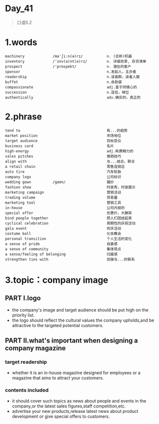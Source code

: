 # Day_41
> 口语5.2
# 1.words
    machinery             /mə'ʃiːn(ə)rɪ/           n. (总称)机器
    inventory             /'ɪnv(ə)nt(ə)rɪ/         n. 详细目录, 存货清单
    prospect              /'prɒspekt/              n. 潜在的客户
    sponsor                                        n.发起人，主办者
    readership                                     n.读者群，读者人数
    buffet                                         n.自助餐
    compassionate                                  adj.富于同情心的
    succession                                     n.连任，继位
    authentically                                  adv.确实的，真正的

# 2.phrase
    tend to                                        有...的趋势
    market position                                市场地位
    target audience                                目标受众
    business card                                  名片
    high-energy                                    adj.耗费精力的
    sales pitches                                  推销技巧
    align with                                     与...结合，联合
    a retail chain                                 零售连锁店
    auto tire                                      汽车轮胎
    company logo                                   公司标识
    wedding gown          /gaʊn/                   婚纱
    fashion show                                   时装秀，时装展示
    marketing campaign                             营销活动
    trading volume                                 贸易量
    marketing tool                                 营销工具
    in-house                                       公司内部的
    special offer                                  优惠价，大酬宾
    bind people together                           把人们团结起来
    cyclical celebration                           周期性的庆祝活动
    gala event                                     欢庆活动
    costume ball                                   化妆舞会
    personal transition                            个人生活的变化
    a sense of pride                               自豪感
    a sense of community                           集体观点
    a sense/feeling of belonging                   归属感
    strengthen ties with                           加强与...的联系

# 3.topic：company image
## PART I.logo
- the company's image and target audience should be put high on the priority list.
- the logo should reflect the cultural values the company upholds,and be attractive to the targeted potential customers.

## PART II.what's important when designing a company magazine
### target readership
- whether it is an in-house magazine designed for employees or a magazine that aims to attract your customers.

### contents included
- it should cover such topics as news about people and events in the company,or the latest sales figures,staff competition,etc.
- advertise your new products,release latest news about product development or give special offers to customers.








